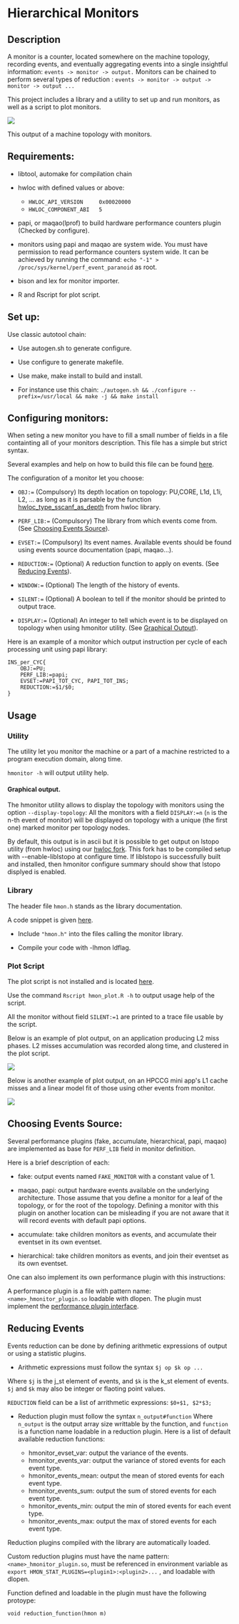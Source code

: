 # Hierarchical Monitors

## Description

A monitor is a counter, located somewhere on the machine topology, recording events, and eventually aggregating 
events into a single insightful information: `events -> monitor -> output.`
Monitors can be chained to perform several types of reduction : `events -> monitor -> output -> monitor -> output ...`

This project includes a library and a utility to set up and run monitors, as well as a script to plot monitors.

![](E5-2650.png?raw=true)

This output of a machine topology with monitors.
## Requirements:

* libtool, automake for compilation chain

* hwloc with defined values or above: 
  * `HWLOC_API_VERSION     0x00020000`
  * `HWLOC_COMPONENT_ABI   5`
* papi, or maqao(lprof) to build hardware performance counters plugin (Checked by configure).

* monitors using papi and maqao are system wide.
You must have permission to read performance counters system wide. 
It can be achieved by running the command: `echo "-1" > /proc/sys/kernel/perf_event_paranoid` as root.

* bison and lex for monitor importer.

* R and Rscript for plot script.

## Set up:

Use classic autotool chain:

* Use autogen.sh to generate configure.

* Use configure to generate makefile.

* Use make, make install to build and install.

* For instance use this chain: `./autogen.sh && ./configure --prefix=/usr/local && make -j && make install`

## Configuring monitors:

When seting a new monitor you have to fill a small number of fields in a file containting all of your monitors description.
This file has a simple but strict syntax.

Several examples and help on how to build this file can be found [here](./example/example_monitor).


The configuration of a monitor let you choose: 
* `OBJ:=` (Compulsory) Its depth location on topology: PU,CORE, L1d, L1i, L2, ...
  as long as it is parsable by the function [hwloc_type_sscanf_as_depth](https://github.com/open-mpi/hwloc/blob/master/hwloc/traversal.c#L320) from hwloc library.

* `PERF_LIB:=` (Compulsory) The library from which events come from. (See [Choosing Events Source](#choosing-events-source)).

* `EVSET:=` (Compulsory) Its event names. Available events should be found using events source documentation (papi, maqao...).

* `REDUCTION:=` (Optional) A reduction function to apply on events. (See [Reducing Events](#reducing-events)).

* `WINDOW:=` (Optional) The length of the history of events.

* `SILENT:=` (Optional) A boolean to tell if the monitor should be printed to output trace.

* `DISPLAY:=` (Optional) An integer to tell which event is to be displayed on topology when using hmonitor utility. (See [Graphical Output](#graphical-output)).

Here is an example of a monitor which output instruction per cycle of each processing unit using papi library:

```
INS_per_CYC{
	OBJ:=PU;
	PERF_LIB:=papi;	
	EVSET:=PAPI_TOT_CYC, PAPI_TOT_INS;
	REDUCTION:=$1/$0;
}
```
## Usage

### Utility
The utility let you monitor the machine or a part of a machine restricted to a program execution domain, along time.

`hmonitor -h` will output utility help.

#### Graphical output.
The hmonitor utility allows to display the topology with monitors using the option `--display-topology`:
All the monitors with a field `DISPLAY:=n` (`n` is the n-th event of monitor) will be displayed on topology with a unique (the first one) marked monitor per topology nodes.

By default, this output is in ascii but it is possible to get output on lstopo utility (from hwloc) using our [hwloc fork](https://github.com/NicolasDenoyelle/liblstopo).
This fork has to be compiled setup with --enable-liblstopo at configure time.
If liblstopo is successfully built and installed, then hmonitor configure summary should show that lstopo displyed is enabled.

### Library
The header file `hmon.h` stands as the library documentation.

A code snippet is given [here](example/test.c).

* Include `"hmon.h"` into the files calling the monitor library.

* Compile your code with -lhmon ldflag.

### Plot Script

The plot script is not installed and is located [here](utils/hmon_plot.R).

Use the command `Rscript hmon_plot.R -h` to output usage help of the script.

All the monitor without field `SILENT:=1` are printed to a trace file usable by the script.

Below is an example of plot output, on an application producing L2 miss phases.
L2 misses accumulation was recorded along time, and clustered in the plot script.

![](./utils/L2_miss.out.png?raw=true)

Below is another example of plot output, on an HPCCG mini app's L1 cache misses and a linear model fit of those using other events from monitor.

![](./utils/hpccg_200_200_200-0.png?raw=true)

## Choosing Events Source:

Several performance plugins (fake, accumulate, hierarchical, papi, maqao) are implemented as base for `PERF_LIB` field in monitor
definition.

Here is a brief description of each:

* fake: output events named `FAKE_MONITOR` with a constant value of 1.

* maqao, papi: output hardware events available on the underlying architecture. Those assume that you define a monitor for a leaf
  of the topology, or for the root of the topology. Defining a monitor with this plugin on another location can
  be misleading if you are not aware that it will record events with default papi options.

* accumulate: take children monitors as events, and accumulate their eventset in its own eventset.

* hierarchical: take children monitors as events, and join their eventset as its own eventset.

One can also implement its own performance plugin with this instructions:

A performance plugin is a file with pattern name: `<name>_hmonitor_plugin.so` loadable with dlopen.
The plugin must implement the [performance plugin interface](./src/plugins/performance_interface.h).

## Reducing Events
Events reduction can be done by defining arithmetic expressions of output or using a statistic plugins.

* Arithmetic expressions must follow the syntax `$j op $k op ...`

Where `$j` is the j_st element of events, and `$k` is the k_st element of events.
`$j` and `$k` may also be integer or flaoting point values.

`REDUCTION` field can be a list of arrithmetic expressions: `$0+$1, $2*$3;`

* Reduction plugin must follow the syntax `n_output#function`
Where `n_output` is the output array size writtable by the function, and `function` is a function name loadable in a reduction plugin. Here is a list of default available reduction functions:

  * hmonitor_evset_var: output the variance of the events.
  * hmonitor_events_var: output the variance of stored events for each event type.
  * hmonitor_events_mean: output the mean of stored events for each event type.
  * hmonitor_events_sum: output the sum of stored events for each event type.
  * hmonitor_events_min: output the min of stored events for each event type.
  * hmonitor_events_max: output the max of stored events for each event type.

Reduction plugins compiled with the library are automatically loaded.

Custom reduction plugins must have the name pattern: `<name>_hmonitor_plugin.so`,
must be referenced in environment variable as `export HMON_STAT_PLUGINS=<plugin1>:<plugin2>...` ,
and loadable with dlopen.

Function defined and loadable in the plugin must have the following protoype:

`void reduction_function(hmon m)`

